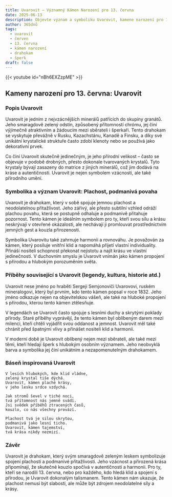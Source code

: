 ```yaml
---
title: Uvarovit – Významný Kámen Narození pro 13. června
date: 2025-06-13
description: Objevte význam a symboliku Uvarovit, kamene narození pro 13. června, který symbolizuje Plachost, podmanivá povaha. Přečtěte si legendy a inspirující příběhy.
author: 365dnů
tags:
  - uvarovit
  - červen
  - 13. června
  - kámen narození
  - drahokam
  - šperk
draft: false
---
```


{{< youtube id="nBh6EXZzpME" >}}

## Kameny narození pro 13. června: Uvarovit

### Popis Uvarovit

Uvarovit je jedním z nejvzácnějších minerálů patřících do skupiny granátů. Jeho smaragdově zelený odstín, způsobený přítomností chrómu, jej činí výjimečně atraktivním a žádoucím mezi sběrateli i šperkaři. Tento drahokam se vyskytuje převážně v Rusku, Kazachstánu, Kanadě a Finsku, a díky své unikátní krystalické struktuře často zdobí klenoty nebo se používá jako dekorativní prvek.

Co činí Uvarovit skutečně jedinečným, je jeho přírodní velikost – často se objevuje v podobě drobných, přesto dokonale tvarovaných krystalů. Tyto krystaly bývají zasazeny do matrice z jiných minerálů, což jim dodává na kráse a autentičnosti. Uvarovit je nejen symbolem vzácnosti, ale také přírodního umění.

### Symbolika a význam Uvarovit: Plachost, podmanivá povaha

Uvarovit je drahokam, který v sobě spojuje jemnou plachost a neodolatelnou přitažlivost. Jeho zářivý, ale přesto subtilní vzhled odráží plachou povahu, která se postupně odhaluje a podmanivě přitahuje pozornost. Tento kámen je ideálním symbolem pro ty, kteří svou sílu a krásu neskrývají v otevřené okázalosti, ale nechávají ji promlouvat prostřednictvím jemných gest a kouzla přirozenosti.

Symbolika Uvarovitu také zahrnuje harmonii a rovnováhu. Je považován za kámen, který posiluje vnitřní klid a napomáhá přijetí vlastní individuality. Přináší nositeli schopnost překonat nejistotu a najít krásu ve vlastní jedinečnosti. V duchovním smyslu je Uvarovit vnímán jako kámen propojení s přírodou a hlubokým porozuměním světa.

### Příběhy související s Uvarovit (legendy, kultura, historie atd.)

Uvarovit nese jméno po hraběti Sergeji Semjonoviči Uvarovovi, ruském mineralogovi, který byl prvním, kdo tento kámen popsal v roce 1832. Jeho jméno odkazuje nejen na objevitelskou vášeň, ale také na hluboké propojení s přírodou, kterou tento kámen ztělesňuje.

V legendách se Uvarovit často spojuje s lesními duchy a skrytými poklady přírody. Staré příběhy vyprávějí, že tento kámen byl oblíbeným darem mezi milenci, kteří chtěli vyjádřit svou oddanost a jemnost. Uvarovit měl také chránit před špatnými vlivy a přinášet nositeli klid a harmonii.

V moderní době je Uvarovit oblíbený nejen mezi sběrateli, ale také mezi těmi, kteří hledají šperk s hlubokým osobním významem. Jeho neobvyklá barva a symbolika jej činí unikátním a nezapomenutelným drahokamem.

### Báseň inspirovaná Uvarovit

```
V lesích hlubokých, kde klid vládne,  
zelený krystal tiše dýchá.  
Uvarovit, kámen plaché krásy,  
v jeho lesku srdce vzdychá.

Jak stromů ševel v tiché noci,  
tvá přítomnost nás jemně svádí.  
Jsi svědek příběhů ztracených časů,  
kouzlo, co nás všechny provází.

Plachost tvá je silou skrytou,  
podmanivá jako lesní ticho.  
Uvarovit, kámen tajemství,  
tvá krása nikdy nezmizí.
```

### Závěr

Uvarovit je drahokam, který svým smaragdově zeleným leskem symbolizuje spojení plachosti a podmanivé přitažlivosti. Jeho vzácnost a přirozená krása připomínají, že skutečné kouzlo spočívá v autentičnosti a harmonii. Pro ty, kteří se narodili 13. června, nebo pro každého, kdo hledá klid a spojení s přírodou, je Uvarovit dokonalým talismanem. Tento kámen nám ukazuje, že plachost nemusí být slabostí, ale může být zdrojem neodolatelné síly a krásy.